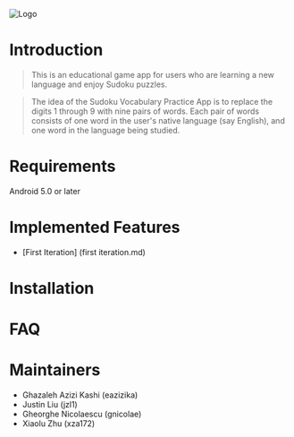 ![Logo](/uploads/c6817788d720a76e544671f777b30551/Logo.png)

# Introduction
>This is an educational game app for users who are learning a new language and enjoy Sudoku puzzles.


>The idea of the Sudoku Vocabulary Practice App is to replace the digits 1 through 9 with nine pairs of words. Each pair of words consists of one word in the user's native language (say English), and one word in the language being studied.


# Requirements
Android 5.0 or later


# Implemented Features
* [First Iteration] (first iteration.md)


# Installation


# FAQ


# Maintainers
* Ghazaleh Azizi Kashi (eazizika)
* Justin Liu  (jzl1)
* Gheorghe Nicolaescu (gnicolae)
* Xiaolu Zhu (xza172)